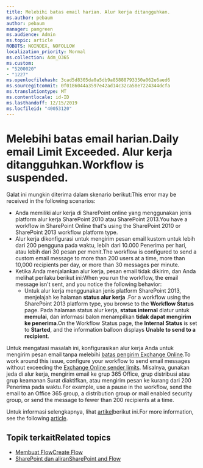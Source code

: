 ```yaml
---
title: Melebihi batas email harian. Alur kerja ditangguhkan.
ms.author: pebaum
author: pebaum
manager: pamgreen
ms.audience: Admin
ms.topic: article
ROBOTS: NOINDEX, NOFOLLOW
localization_priority: Normal
ms.collection: Adm_O365
ms.custom:
- "5200020"
- "1227"
ms.openlocfilehash: 3cad5d8305da0a5db9a85888793350a062e6aed6
ms.sourcegitcommit: 0f0186044a3597e42ad14c32ca58e7224344dcfa
ms.translationtype: MT
ms.contentlocale: id-ID
ms.lasthandoff: 12/15/2019
ms.locfileid: "40053120"
---
```

# <a name="daily-email-limit-exceeded-workflow-is-suspended"></a><span data-ttu-id="6c172-103">Melebihi batas email harian.</span><span class="sxs-lookup"><span data-stu-id="6c172-103">Daily email Limit Exceeded.</span></span> <span data-ttu-id="6c172-104">Alur kerja ditangguhkan.</span><span class="sxs-lookup"><span data-stu-id="6c172-104">Workflow is suspended.</span></span>

<span data-ttu-id="6c172-105">Galat ini mungkin diterima dalam skenario berikut:</span><span class="sxs-lookup"><span data-stu-id="6c172-105">This error may be received in the following scenarios:</span></span>

- <span data-ttu-id="6c172-106">Anda memiliki alur kerja di SharePoint online yang menggunakan jenis platform alur kerja SharePoint 2010 atau SharePoint 2013.</span><span class="sxs-lookup"><span data-stu-id="6c172-106">You have a workflow in SharePoint Online that's using the SharePoint 2010 or SharePoint 2013 workflow platform type.</span></span>
- <span data-ttu-id="6c172-107">Alur kerja dikonfigurasi untuk mengirim pesan email kustom untuk lebih dari 200 pengguna pada waktu, lebih dari 10.000 Penerima per hari, atau lebih dari 30 pesan per menit.</span><span class="sxs-lookup"><span data-stu-id="6c172-107">The workflow is configured to send a custom email message to more than 200 users at a time, more than 10,000 recipients per day, or more than 30 messages per minute.</span></span>
- <span data-ttu-id="6c172-108">Ketika Anda menjalankan alur kerja, pesan email tidak dikirim, dan Anda melihat perilaku berikut ini:</span><span class="sxs-lookup"><span data-stu-id="6c172-108">When you run the workflow, the email message isn't sent, and you notice the following behavior:</span></span>
    - <span data-ttu-id="6c172-109">Untuk alur kerja menggunakan jenis platform SharePoint 2013, menjelajah ke halaman **status alur kerja** .</span><span class="sxs-lookup"><span data-stu-id="6c172-109">For a workflow using the SharePoint 2013 platform type, you browse to the **Workflow Status** page.</span></span> <span data-ttu-id="6c172-110">Pada halaman status alur kerja, **status internal** diatur untuk **memulai**, dan informasi balon menampilkan **tidak dapat mengirim ke penerima**.</span><span class="sxs-lookup"><span data-stu-id="6c172-110">On the Workflow Status page, the **Internal Status** is set to **Started**, and the information balloon displays **Unable to send to a recipient**.</span></span>

<span data-ttu-id="6c172-111">Untuk mengatasi masalah ini, konfigurasikan alur kerja Anda untuk mengirim pesan email tanpa melebihi [batas pengirim Exchange Online](https://docs.microsoft.com/office365/servicedescriptions/exchange-online-service-description/exchange-online-limits#recipientlimits).</span><span class="sxs-lookup"><span data-stu-id="6c172-111">To work around this issue, configure your workflow to send email messages without exceeding the [Exchange Online sender limits](https://docs.microsoft.com/office365/servicedescriptions/exchange-online-service-description/exchange-online-limits#recipientlimits).</span></span> <span data-ttu-id="6c172-112">Misalnya, gunakan jeda di alur kerja, mengirim email ke grup 365 Office, grup distribusi atau grup keamanan Surat diaktifkan, atau mengirim pesan ke kurang dari 200 Penerima pada waktu.</span><span class="sxs-lookup"><span data-stu-id="6c172-112">For example, use a pause in the workflow, send the email to an Office 365 group, a distribution group or mail enabled security group, or send the message to fewer than 200 recipients at a time.</span></span>


<span data-ttu-id="6c172-113">Untuk informasi selengkapnya, lihat [artikel](https://support.microsoft.com/help/3150442/daily-email-limit-has-exceeded-and-your-workflow-has-been-suspended-or)berikut ini.</span><span class="sxs-lookup"><span data-stu-id="6c172-113">For more information, see the following [article](https://support.microsoft.com/help/3150442/daily-email-limit-has-exceeded-and-your-workflow-has-been-suspended-or).</span></span>

## <a name="related-topics"></a><span data-ttu-id="6c172-114">Topik terkait</span><span class="sxs-lookup"><span data-stu-id="6c172-114">Related topics</span></span>
- [<span data-ttu-id="6c172-115">Membuat Flow</span><span class="sxs-lookup"><span data-stu-id="6c172-115">Create Flow</span></span>](https://support.office.com/article/Create-a-flow-for-a-list-or-library-in-SharePoint-Online-or-OneDrive-for-Business-a9c3e03b-0654-46af-a254-20252e580d01) 
- [<span data-ttu-id="6c172-116">SharePoint dan aliran</span><span class="sxs-lookup"><span data-stu-id="6c172-116">SharePoint and Flow</span></span>](https://flow.microsoft.com/blog/sharepoint-and-flow/) 